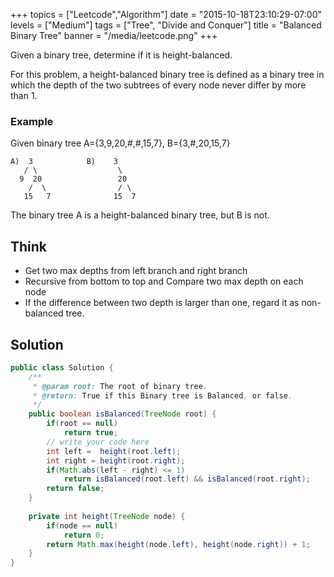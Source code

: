 +++
topics = ["Leetcode","Algorithm"]
date = "2015-10-18T23:10:29-07:00"
levels = ["Medium"]
tags = ["Tree", "Divide and Conquer"]
title = "Balanced Binary Tree"
banner = "/media/leetcode.png"
+++

Given a binary tree, determine if it is height-balanced.

For this problem, a height-balanced binary tree is defined as a binary tree in which the depth of the two subtrees of every node never differ by more than 1.
<!--more-->

### Example
Given binary tree A={3,9,20,#,#,15,7}, B={3,#,20,15,7}
```
A)  3            B)    3 
   / \                  \
  9  20                 20
    /  \                / \
   15   7              15  7
```

The binary tree A is a height-balanced binary tree, but B is not.

## Think
- Get two max depths from left branch and right branch
- Recursive from bottom to top and Compare two max depth on each node
- If the difference between two depth is larger than one, regard it as non-balanced tree.


## Solution
```java
public class Solution {
    /**
     * @param root: The root of binary tree.
     * @return: True if this Binary tree is Balanced, or false.
     */
    public boolean isBalanced(TreeNode root) {
        if(root == null)
            return true;
        // write your code here
        int left =  height(root.left);
        int right = height(root.right);
        if(Math.abs(left - right) <= 1)
            return isBalanced(root.left) && isBalanced(root.right);
        return false;
    }
    
    private int height(TreeNode node) {
        if(node == null)
            return 0;
        return Math.max(height(node.left), height(node.right)) + 1;
    }
}
```
